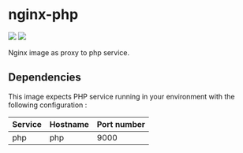 # nginx-php
![](https://img.shields.io/docker/cloud/build/elisiondesign/nginx-php.svg) 
![](https://img.shields.io/docker/pulls/elisiondesign/nginx-php.svg)

Nginx image as proxy to php service.

## Dependencies
This image expects PHP service running in your environment with the following configuration :

Service|Hostname|Port number
------|---------|-----------
php|php|9000
